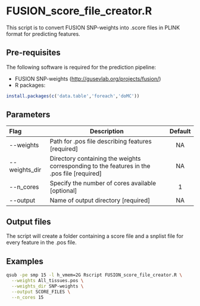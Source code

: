 # FUSION_score_file_creator.R

This script is to convert FUSION SNP-weights into .score files in PLINK format for predicting features.

## Pre-requisites
The following software is required for the prediction pipeline:

* FUSION SNP-weights (http://gusevlab.org/projects/fusion/)
* R packages:
```R
install.packages(c('data.table','foreach','doMC'))
```

## Parameters
| Flag     | Description                                                  | Default |
| :------- | ------------------------------------------------------------ | :-----: |
| --weights | Path for .pos file describing features [required] | NA |
| --weights_dir | Directory containing the weights corresponding to the features in the .pos file [required] | NA |
| --n_cores | Specify the number of cores available [optional]             | 1 |
| --output | Name of output directory [required] | NA |

## Output files

The script will create a folder containing a score file and a snplist file for every feature in the .pos file.

## Examples
```sh
qsub -pe smp 15 -l h_vmem=2G Rscript FUSION_score_file_creator.R \
  --weights All_tissues.pos \
  --weights_dir SNP-weights \
  --output SCORE_FILES \
  --n_cores 15
```
